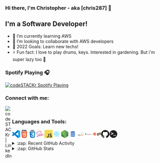 ### Hi there, I'm Christopher - aka [chris287] 👋


## I'm a Software Developer!

- 🌱 I’m currently learning AWS
- 👯 I’m looking to collaborate with AWS developers
- 🥅 2022 Goals: Learn new techs!
- ⚡ Fun fact: I love to play drums, keys. Interested in gardening. But i'm super lazy too 🤣

### Spotify Playing 🎧

[<img src="https://now-playing-codestackr.vercel.app/api/spotify-playing" alt="codeSTACKr Spotify Playing" width="350" />](https://open.spotify.com/track/6wxm92a18bGEP5N4QusCIx)

### Connect with me:

[<img align="left" alt="codeSTACKr | LinkedIn" width="22px" src="https://cdn.jsdelivr.net/npm/simple-icons@v3/icons/linkedin.svg" />][linkedin]

<br />

### Languages and Tools:

<img align="left" alt="Visual Studio Code" width="26px" src="https://raw.githubusercontent.com/github/explore/80688e429a7d4ef2fca1e82350fe8e3517d3494d/topics/visual-studio-code/visual-studio-code.png" />
<img align="left" alt="HTML5" width="26px" src="https://raw.githubusercontent.com/github/explore/80688e429a7d4ef2fca1e82350fe8e3517d3494d/topics/html/html.png" />
<img align="left" alt="CSS3" width="26px" src="https://raw.githubusercontent.com/github/explore/80688e429a7d4ef2fca1e82350fe8e3517d3494d/topics/css/css.png" />
<img align="left" alt="Sass" width="26px" src="https://raw.githubusercontent.com/github/explore/80688e429a7d4ef2fca1e82350fe8e3517d3494d/topics/sass/sass.png" />
<img align="left" alt="JavaScript" width="26px" src="https://raw.githubusercontent.com/github/explore/80688e429a7d4ef2fca1e82350fe8e3517d3494d/topics/javascript/javascript.png" />
<img align="left" alt="React" width="26px" src="https://raw.githubusercontent.com/github/explore/80688e429a7d4ef2fca1e82350fe8e3517d3494d/topics/react/react.png" />
<img align="left" alt="Node.js" width="26px" src="https://raw.githubusercontent.com/github/explore/80688e429a7d4ef2fca1e82350fe8e3517d3494d/topics/nodejs/nodejs.png" />
<img align="left" alt="SQL" width="26px" src="https://raw.githubusercontent.com/github/explore/80688e429a7d4ef2fca1e82350fe8e3517d3494d/topics/sql/sql.png" />
<img align="left" alt="MySQL" width="26px" src="https://raw.githubusercontent.com/github/explore/80688e429a7d4ef2fca1e82350fe8e3517d3494d/topics/mysql/mysql.png" />
<img align="left" alt="MongoDB" width="26px" src="https://raw.githubusercontent.com/github/explore/80688e429a7d4ef2fca1e82350fe8e3517d3494d/topics/mongodb/mongodb.png" />
<img align="left" alt="Git" width="26px" src="https://raw.githubusercontent.com/github/explore/80688e429a7d4ef2fca1e82350fe8e3517d3494d/topics/git/git.png" />
<img align="left" alt="GitHub" width="26px" src="https://raw.githubusercontent.com/github/explore/78df643247d429f6cc873026c0622819ad797942/topics/github/github.png" />
<img align="left" alt="Terminal" width="26px" src="https://raw.githubusercontent.com/github/explore/80688e429a7d4ef2fca1e82350fe8e3517d3494d/topics/terminal/terminal.png" />

<br />
<br />

 
<details>
  <summary>:zap: Recent GitHub Activity</summary>
  
<!--START_SECTION:activity-->
1. 🎉 Pushed[#1](https://github.com/chris287/linkedin-share-api-v2/tree/206035ce75c9eee1c1ee4e19bbb6484f02689541) in [chris287/linkedin-share-api-v2](https://github.com/chris287/linkedin-share-api-v2)
<!--END_SECTION:activity-->

</details>

<details>
  <summary>:zap: GitHub Stats</summary>

[![Chris's github stats](https://github-readme-stats.vercel.app/api?username=chris287)](https://github.com/chris287/github-readme-stats)

[![Top Langs](https://github-readme-stats.vercel.app/api/top-langs/?username=chris287&layout=compact&langs_count=8)](https://github.com/chris287/github-readme-stats)

[![ReadMe Card](https://github-readme-stats.vercel.app/api/pin/?username=chris287&repo=linkedin-share-api-v2)](https://github.com/chris287/linkedin-share-api-v2)

<br />
</details>



[linkedin]: https://www.linkedin.com/in/christopher-fernandes-5b041417b/

